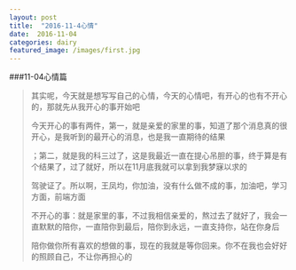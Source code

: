 ```yaml
---
layout: post
title:  "2016-11-4心情"
date:  2016-11-04
categories: dairy
featured_image: /images/first.jpg
---
```


###11-04心情篇

>其实呢，今天就是想写写自己的心情，今天的心情吧，有开心的也有不开心的，那就先从我开心的事开始吧
>
>今天开心的事有两件，第一，就是亲爱的家里的事，知道了那个消息真的很开心，是我听到的最开心的消息，也是我一直期待的结果
>
>；第二，就是我的科三过了，这是我最近一直在提心吊胆的事，终于算是有个结果了，过了就好，所以在11月底我就可以拿到我梦寐以求的
>
>驾驶证了。所以啊，王凤均，你加油，没有什么做不成的事，加油吧，学习方面，前端方面
>
>不开心的事：就是家里的事，不过我相信亲爱的，熬过去了就好了，我会一直默默的陪你，一直陪你到最后，陪你到永远，一直支持你，站在你身后
>
>陪你做你所有喜欢的想做的事，现在的我就是等你回来。你不在我也会好好的照顾自己，不让你再担心的
>
>
>